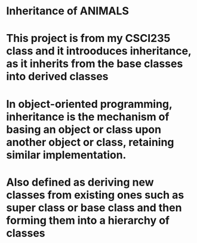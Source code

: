 # Inheritance of ANIMALS
# This project is from my CSCI235 class and it introoduces inheritance, as it inherits from the base classes into derived classes 
# In object-oriented programming, inheritance is the mechanism of basing an object or class upon another object or class, retaining similar implementation.
# Also defined as deriving new classes from existing ones such as super class or base class and then forming them into a hierarchy of classes

